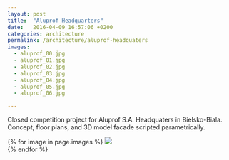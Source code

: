 ```yaml
---
layout: post
title:  "Aluprof Headquarters"
date:   2016-04-09 16:57:06 +0200
categories: architecture
permalink: /architecture/aluprof-headquaters
images:
  - aluprof_00.jpg
  - aluprof_01.jpg
  - aluprof_02.jpg
  - aluprof_03.jpg
  - aluprof_04.jpg
  - aluprof_05.jpg
  - aluprof_06.jpg

---
```

Closed competition project for Aluprof S.A. Headquaters in Bielsko-Biala.<br />
Concept, floor plans, and 3D model facade scripted parametrically.
<br />

{% for image in page.images %}
  <img rel="nofollow" class="image-full" src="/assets/architecture/aluprof/{{ image }}"/>
  <br />
{% endfor %}
